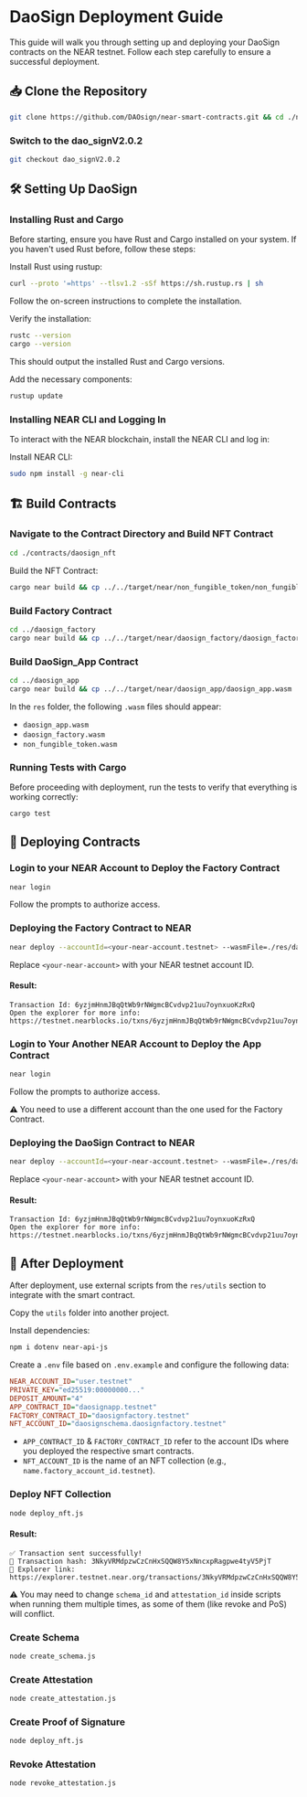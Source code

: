 # DaoSign Deployment Guide

This guide will walk you through setting up and deploying your DaoSign contracts on the NEAR testnet. Follow each step carefully to ensure a successful deployment.

## 📥 Clone the Repository

```sh
git clone https://github.com/DAOsign/near-smart-contracts.git && cd ./near-smart-contracts
```

### Switch to the dao_signV2.0.2

```sh
git checkout dao_signV2.0.2
```

## 🛠️ Setting Up DaoSign

### Installing Rust and Cargo

Before starting, ensure you have Rust and Cargo installed on your system. If you haven't used Rust before, follow these steps:

Install Rust using rustup:

```sh
curl --proto '=https' --tlsv1.2 -sSf https://sh.rustup.rs | sh
```

Follow the on-screen instructions to complete the installation.

Verify the installation:

```sh
rustc --version
cargo --version
```

This should output the installed Rust and Cargo versions.

Add the necessary components:

```sh
rustup update
```

### Installing NEAR CLI and Logging In

To interact with the NEAR blockchain, install the NEAR CLI and log in:

Install NEAR CLI:

```sh
sudo npm install -g near-cli
```

## 🏗️ Build Contracts

### Navigate to the Contract Directory and Build NFT Contract

```sh
cd ./contracts/daosign_nft
```

Build the NFT Contract:

```sh
cargo near build && cp ../../target/near/non_fungible_token/non_fungible_token.wasm ../../res
```

### Build Factory Contract

```sh
cd ../daosign_factory
cargo near build && cp ../../target/near/daosign_factory/daosign_factory.wasm ../../res
```

### Build DaoSign_App Contract

```sh
cd ../daosign_app
cargo near build && cp ../../target/near/daosign_app/daosign_app.wasm ../../res
```

In the `res` folder, the following `.wasm` files should appear:

- `daosign_app.wasm`
- `daosign_factory.wasm`
- `non_fungible_token.wasm`

### Running Tests with Cargo

Before proceeding with deployment, run the tests to verify that everything is working correctly:

```sh
cargo test
```

## 🚀 Deploying Contracts

### Login to your NEAR Account to Deploy the Factory Contract

```sh
near login
```

Follow the prompts to authorize access.

### Deploying the Factory Contract to NEAR

```sh
near deploy --accountId=<your-near-account.testnet> --wasmFile=./res/daosign_factory.wasm --initFunction='new' --initArgs='{}'
```

Replace `<your-near-account>` with your NEAR testnet account ID.

#### Result:

```
Transaction Id: 6yzjmHnmJBqQtWb9rNWgmcBCvdvp21uu7oynxuoKzRxQ
Open the explorer for more info: https://testnet.nearblocks.io/txns/6yzjmHnmJBqQtWb9rNWgmcBCvdvp21uu7oynxuoKzRxQ
```

### Login to Your Another NEAR Account to Deploy the App Contract

```sh
near login
```

Follow the prompts to authorize access.

⚠️ You need to use a different account than the one used for the Factory Contract.

### Deploying the DaoSign Contract to NEAR

```sh
near deploy --accountId=<your-near-account.testnet> --wasmFile=./res/daosign_app.wasm --initFunction='new' --initArgs='{}'
```

Replace `<your-near-account>` with your NEAR testnet account ID.

#### Result:

```
Transaction Id: 6yzjmHnmJBqQtWb9rNWgmcBCvdvp21uu7oynxuoKzRxQ
Open the explorer for more info: https://testnet.nearblocks.io/txns/6yzjmHnmJBqQtWb9rNWgmcBCvdvp21uu7oynxuoKzRxQ
```

## 📌 After Deployment

After deployment, use external scripts from the `res/utils` section to integrate with the smart contract.

Copy the `utils` folder into another project.

Install dependencies:

```sh
npm i dotenv near-api-js
```

Create a `.env` file based on `.env.example` and configure the following data:

```ini
NEAR_ACCOUNT_ID="user.testnet"
PRIVATE_KEY="ed25519:00000000..."
DEPOSIT_AMOUNT="4"
APP_CONTRACT_ID="daosignapp.testnet"
FACTORY_CONTRACT_ID="daosignfactory.testnet"
NFT_ACCOUNT_ID="daosignschema.daosignfactory.testnet"
```

- `APP_CONTRACT_ID` & `FACTORY_CONTRACT_ID` refer to the account IDs where you deployed the respective smart contracts.
- `NFT_ACCOUNT_ID` is the name of an NFT collection (e.g., `name.factory_account_id.testnet`).

### Deploy NFT Collection

```sh
node deploy_nft.js
```

#### Result:

```
✅ Transaction sent successfully!
📜 Transaction hash: 3NkyVRMdpzwCzCnHxSQQW8Y5xNncxpRagpwe4tyV5PjT
🔗 Explorer link: https://explorer.testnet.near.org/transactions/3NkyVRMdpzwCzCnHxSQQW8Y5xNncxpRagpwe4tyV5PjT
```

⚠️ You may need to change `schema_id` and `attestation_id` inside scripts when running them multiple times, as some of them (like revoke and PoS) will conflict.

### Create Schema

```sh
node create_schema.js
```

### Create Attestation

```sh
node create_attestation.js
```

### Create Proof of Signature

```sh
node deploy_nft.js
```

### Revoke Attestation

```sh
node revoke_attestation.js
```
